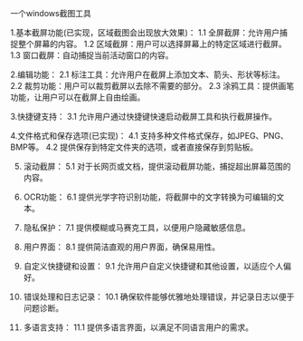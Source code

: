 一个windows截图工具

1.基本截屏功能(已实现，区域截图会出现放大效果)：
1.1 全屏截屏：允许用户捕捉整个屏幕的内容。
1.2 区域截屏：用户可以选择屏幕上的特定区域进行截屏。
1.3 窗口截屏：自动捕捉当前活动窗口的内容。

2.编辑功能：
2.1 标注工具：允许用户在截屏上添加文本、箭头、形状等标注。
2.2 裁剪功能：用户可以裁剪截屏以去除不需要的部分。
2.3 涂鸦工具：提供画笔功能，让用户可以在截屏上自由绘画。

3.快捷键支持：
3.1 允许用户通过快捷键快速启动截屏工具和执行截屏操作。

4.文件格式和保存选项(已实现)：
4.1 支持多种文件格式保存，如JPEG、PNG、BMP等。
4.2 提供保存到特定文件夹的选项，或者直接保存到剪贴板。

5. 滚动截屏：
5.1 对于长网页或文档，提供滚动截屏功能，捕捉超出屏幕范围的内容。

6. OCR功能：
6.1 提供光学字符识别功能，将截屏中的文字转换为可编辑的文本。

7. 隐私保护：
7.1 提供模糊或马赛克工具，以便用户隐藏敏感信息。

8. 用户界面：
8.1 提供简洁直观的用户界面，确保易用性。

9. 自定义快捷键和设置：
9.1 允许用户自定义快捷键和其他设置，以适应个人偏好。

10. 错误处理和日志记录：
10.1 确保软件能够优雅地处理错误，并记录日志以便于问题诊断。

11. 多语言支持：
11.1 提供多语言界面，以满足不同语言用户的需求。
